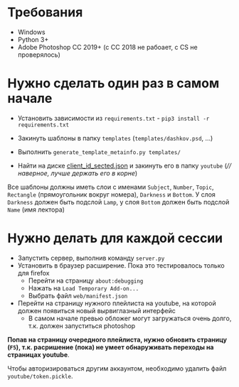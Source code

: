 # Требования

- Windows
- Python 3+
- Adobe Photoshop CC 2019+ (с CC 2018 не рабоает, с CS не проверялось)

# Нужно сделать один раз в самом начале

- Установить зависимости из `requirements.txt` - `pip3 install -r requirements.txt`

- Закинуть шаблоны в папку `templates` (`templates/dashkov.psd`, ...)

- Выполнить  `generate_template_metainfo.py templates/`

- Найти на диске [client_id_sected.json](https://drive.google.com/open?id=1K10bgSX3oUwVHvW0lUL40E-DrrXNEmCU) и закинуть его в папку `youtube` (_// наверное, лучше держать его в корне_)

Все шаблоны должны иметь слои с именами
`Subject`, `Number`, `Topic`, `Rectangle` (прямоугольник вокруг номера), `Darkness` и `Bottom`.
У слоя `Darkness` должен быть подслой `Lamp`, у слоя `Bottom` должен быть подслой `Name` (имя лектора)

# Нужно делать для каждой сессии

- Запустить сервер, выполнив команду `server.py`
- Установить в браузер расширение. Пока это тестировалось только для firefox
    + Перейти на страницу `about:debugging`
    + Нажать на `Load Temporary Add-on...`
    + Выбрать файл `web/manifest.json`
- Перейти на страницу нужного плейлиста на youtube, на которой должен появиться новый вырвиглазный интерфейс
    + В самом начале превью обложег могут загружаться очень долго, т.к. должен запуститься photoshop

**Попав на страницу очередного плейлиста, нужно обновить страницу (`F5`), т.к. расришение (пока) не умеет обнаруживать переходы на страницах youtube**.

Чтобы авторизироваться другим аккаунтом, необходимо удалить файл `youtube/token.pickle`.
